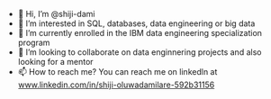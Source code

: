 - 👋 Hi, I’m @shiji-dami
- 👀 I’m interested in SQL, databases, data engineering or big data
- 🌱 I’m currently enrolled in the IBM data engineering specialization program
- 💞️ I’m looking to collaborate on data enginnering projects and also looking for a mentor
- 📫 How to reach me? You can reach me on linkedln at www.linkedin.com/in/shiji-oluwadamilare-592b31156


<!---
shiji-dami/shiji-dami is a ✨ special ✨ repository because its `README.md` (this file) appears on your GitHub profile.
You can click the Preview link to take a look at your changes.
--->
